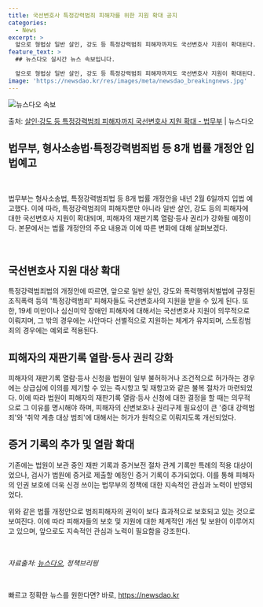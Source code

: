 ```yaml
---
title: 국선변호사 특정강력범죄 피해자를 위한 지원 확대 공지
categories:
  - News
excerpt: >
  앞으로 형법상 일반 살인, 강도 등 특정강력범죄 피해자까지도 국선변호사 지원이 확대된다. 또 피해자의 재판기…
feature_text: >
  ## 뉴스다오 실시간 뉴스 속보입니다.

  앞으로 형법상 일반 살인, 강도 등 특정강력범죄 피해자까지도 국선변호사 지원이 확대된다. 또 피해자의 재판기…
image: 'https://newsdao.kr/res/images/meta/newsdao_breakingnews.jpg'
---
```


![뉴스다오 속보](https://newsdao.kr/res/images/meta/newsdao_breakingnews.jpg)

<p>출처: <a href="https://newsdao.kr/2880" rel="dofollow">살인·강도 등 특정강력범죄 피해자까지 국선변호사 지원 확대 - 법무부</a> | 뉴스다오</p>

<h2>법무부, 형사소송법·특정강력범죄법 등 8개 법률 개정안 입법예고</h2>
<p data-ke-size="size16">&nbsp;</p>
법무부는 형사소송법, 특정강력범죄법 등 8개 법률 개정안을 내년 2월 6일까지 입법 예고했다. 이에 따라, 특정강력범죄의 피해자뿐만 아니라 일반 살인, 강도 등의 피해자에 대한 국선변호사 지원이 확대되며, 피해자의 재판기록 열람·등사 권리가 강화될 예정이다. 본문에서는 법률 개정안의 주요 내용과 이에 따른 변화에 대해 살펴보겠다.
<p data-ke-size="size16">&nbsp;</p>

<h2 data-ke-size="size23">국선변호사 지원 대상 확대</h2>
<p>특정강력범죄법의 개정안에 따르면, 앞으로 일반 살인, 강도와 폭력행위처벌법에 규정된 조직폭력 등의 '특정강력범죄' 피해자들도 국선변호사의 지원을 받을 수 있게 된다. 또한, 19세 미만이나 심신미약 장애인 피해자에 대해서는 국선변호사 지원이 의무적으로 이뤄지며, 그 밖의 경우에는 사안마다 선별적으로 지원하는 체계가 유지되며, 스토킹범죄의 경우에는 예외로 적용된다.</p>

<h2 data-ke-size="size23">피해자의 재판기록 열람·등사 권리 강화</h2>
<p>피해자의 재판기록 열람·등사 신청을 법원이 일부 불허하거나 조건적으로 허가하는 경우에는 상급심에 이의를 제기할 수 있는 즉시항고 및 재항고와 같은 불복 절차가 마련되었다. 이에 따라 법원이 피해자의 재판기록 열람·등사 신청에 대한 결정을 할 때는 의무적으로 그 이유를 명시해야 하며, 피해자의 신변보호나 권리구제 필요성이 큰 '중대 강력범죄'와 '취약 계층 대상 범죄'에 대해서는 허가가 원칙으로 이뤄지도록 개선되었다.</p>
  
<h2 data-ke-size="size23">증거 기록의 추가 및 열람 확대</h2>
<p>기존에는 법원이 보관 중인 재판 기록과 증거보전 절차 관계 기록만 특례의 적용 대상이었으나, 검사가 법원에 증거로 제출할 예정인 증거 기록이 추가되었다. 이를 통해 피해자의 인권 보호에 더욱 신경 쓰이는 법무부의 정책에 대한 지속적인 관심과 노력이 반영되었다.</p>
위와 같은 법률 개정안으로 범죄피해자의 권익이 보다 효과적으로 보호되고 있는 것으로 보여진다. 이에 따라 피해자들의 보호 및 지원에 대한 체계적인 개선 및 보완이 이루어지고 있으며, 앞으로도 지속적인 관심과 노력이 필요함을 강조한다.
<p data-ke-size="size16">&nbsp;</p>
<p><i>자료출처: <a href="https://newsdao.kr/2880">뉴스다오</a>, 정책브리핑 </i></p>
<p data-ke-size="size16">&nbsp;</p> 

빠르고 정확한 뉴스를 원한다면? 바로, <a href="https://newsdao.kr" rel="dofollow">https://newsdao.kr</a>


    

